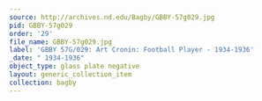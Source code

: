 ```yaml
---
source: http://archives.nd.edu/Bagby/GBBY-57g029.jpg
pid: GBBY-57g029
order: '29'
file_name: GBBY-57g029.jpg
label: 'GBBY 57G/029: Art Cronin: Football Player - 1934-1936'
_date: " 1934-1936"
object_type: glass plate negative
layout: generic_collection_item
collection: bagby
---
```

